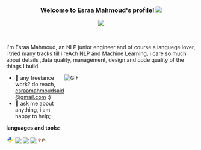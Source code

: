 


<h3 align="center">
  Welcome to Esraa Mahmoud's profile!
  <img src="https://media.giphy.com/media/hvRJCLFzcasrR4ia7z/giphy.gif" width="28">
</h3>

<!-- Typing SVG by DenverCoder1 - https://github.com/DenverCoder1/readme-typing-svg -->
<p align="center">
  <a href="https://github.com/DenverCoder1/readme-typing-svg"><img src="https://readme-typing-svg.herokuapp.com/?lines=Junior-NLP-Engineer;Always%20learning%20new%20things&font=Fira%20Code&center=true&width=440&height=45&color=f75c7e&vCenter=true&size=22"></a>
</p> 


<br />

I'm Esraa Mahmoud, an NLP junior engineer and of course a languege lover, i tried many tracks till i reAch NLP and Machine Learning, i care so much about details ,data quality, management, design and code quality of the things I build.

  <img align="right" alt="GIF"  src="https://miro.medium.com/v2/resize:fit:1202/1*VCP7mtN9ufGamAOrmX0hjw.gif" width="350" height="250" />
  
- 💼 any freelance work? do reach, [esraamahmoudsaid@gmail.com](esraamahmoudsaid@gmail.com) :)
- 💬 ask me about anything, i am happy to help;

**languages and tools:**  

<code><img height="20" src="https://raw.githubusercontent.com/github/explore/80688e429a7d4ef2fca1e82350fe8e3517d3494d/topics/python/python.png"></code>
<code><img height="20" src="https://www.vectorlogo.zone/logos/sas/sas-ar21.svg"></code>
<code><img height="20" src="https://zeevector.com/wp-content/uploads/IBM-Watson-Logo-VECTOR.png"></code>
<code><img height="20" src="https://encrypted-tbn0.gstatic.com/images?q=tbn:ANd9GcQ75eWrjfKndLj05gYgevk1oZC2S1o0CVNnkNxwZydIfGMASmJovJqrMyFM0rgDnt9ApjE&usqp=CAU"></code>
<code><img height="20" src="https://raw.githubusercontent.com/github/explore/80688e429a7d4ef2fca1e82350fe8e3517d3494d/topics/git/git.png"></code>







